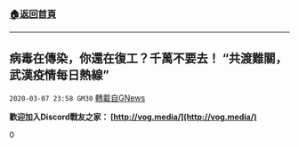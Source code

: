###  [:house:返回首頁](https://github.com/ourhimalayas/txt)
---

## 病毒在傳染，你還在復工？千萬不要去！ “共渡難關，武漢疫情每日熱線”
`2020-03-07 23:58 GM30` [轉載自GNews](https://gnews.org/zh-hant/133706/)

**歡迎加入Discord戰友之家： [http://vog.media/](http://vog.media/)**

0
